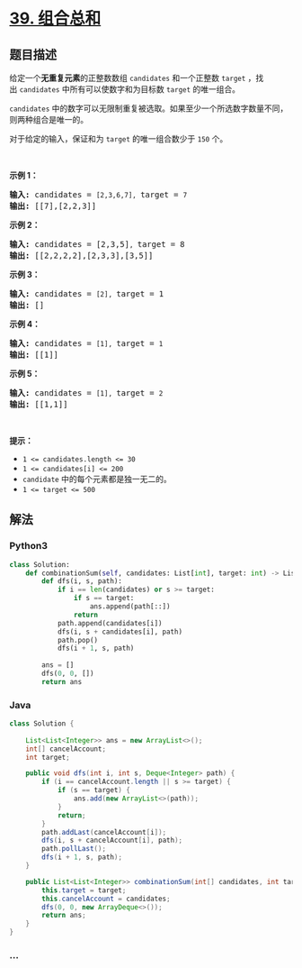 # [39. 组合总和](https://leetcode-cn.com/problems/combination-sum)



## 题目描述

<!-- 这里写题目描述 -->

<p>给定一个<strong>无重复元素</strong>的正整数数组 <code>candidates</code> 和一个正整数 <code>target</code> ，找出 <code>candidates</code> 中所有可以使数字和为目标数 <code>target</code> 的唯一组合。</p>

<p><code>candidates</code> 中的数字可以无限制重复被选取。如果至少一个所选数字数量不同，则两种组合是唯一的。 </p>

<p>对于给定的输入，保证和为 <code>target</code> 的唯一组合数少于 <code>150</code> 个。</p>

<p> </p>

<p><strong>示例 1：</strong></p>

<pre>
<strong>输入: </strong>candidates = <code>[2,3,6,7], </code>target = <code>7</code>
<strong>输出: </strong>[[7],[2,2,3]]
</pre>

<p><strong>示例 2：</strong></p>

<pre>
<strong>输入: </strong>candidates = [2,3,5]<code>, </code>target = 8
<strong>输出: </strong>[[2,2,2,2],[2,3,3],[3,5]]</pre>

<p><strong>示例 3：</strong></p>

<pre>
<strong>输入: </strong>candidates = <code>[2], </code>target = 1
<strong>输出: </strong>[]
</pre>

<p><strong>示例 4：</strong></p>

<pre>
<strong>输入: </strong>candidates = <code>[1], </code>target = <code>1</code>
<strong>输出: </strong>[[1]]
</pre>

<p><strong>示例 5：</strong></p>

<pre>
<strong>输入: </strong>candidates = <code>[1], </code>target = <code>2</code>
<strong>输出: </strong>[[1,1]]
</pre>

<p> </p>

<p><strong>提示：</strong></p>

<ul>
	<li><code>1 <= candidates.length <= 30</code></li>
	<li><code>1 <= candidates[i] <= 200</code></li>
	<li><code>candidate</code> 中的每个元素都是独一无二的。</li>
	<li><code>1 <= target <= 500</code></li>
</ul>


## 解法

<!-- 这里可写通用的实现逻辑 -->

<!-- tabs:start -->

### **Python3**

<!-- 这里可写当前语言的特殊实现逻辑 -->

```python
class Solution:
    def combinationSum(self, candidates: List[int], target: int) -> List[List[int]]:
        def dfs(i, s, path):
            if i == len(candidates) or s >= target:
                if s == target:
                    ans.append(path[::])
                return
            path.append(candidates[i])
            dfs(i, s + candidates[i], path)
            path.pop()
            dfs(i + 1, s, path)
        
        ans = []
        dfs(0, 0, [])
        return ans
```

### **Java**

<!-- 这里可写当前语言的特殊实现逻辑 -->

```java
class Solution {
    
    List<List<Integer>> ans = new ArrayList<>();
    int[] cancelAccount;
    int target;

    public void dfs(int i, int s, Deque<Integer> path) {
        if (i == cancelAccount.length || s >= target) {
            if (s == target) {
                ans.add(new ArrayList<>(path));
            }
            return;
        }
        path.addLast(cancelAccount[i]);
        dfs(i, s + cancelAccount[i], path);
        path.pollLast();
        dfs(i + 1, s, path);
    }

    public List<List<Integer>> combinationSum(int[] candidates, int target) {
        this.target = target;
        this.cancelAccount = candidates;
        dfs(0, 0, new ArrayDeque<>());
        return ans;
    }
}
```

### **...**

```

```

<!-- tabs:end -->
